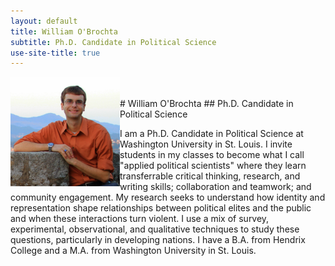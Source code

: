 ```yaml
---
layout: default
title: William O'Brochta
subtitle: Ph.D. Candidate in Political Science
use-site-title: true
---
```


<img style="float: left; margin-right: 10;" src="/img/headshot.jpg" width="175" height="175"/>
<br/><br/>
# William O'Brochta
## Ph.D. Candidate in Political Science

I am a Ph.D. Candidate in Political Science at Washington University in St. Louis. I invite students in my classes to become what I call "applied political scientists" where they learn transferrable critical thinking, research, and writing skills; collaboration and teamwork; and community engagement. My research seeks to understand how identity and representation shape relationships between political elites and the public and when these interactions turn violent. I use a mix of survey, experimental, observational, and qualitative techniques to study these questions, particularly in developing nations. I have a B.A. from Hendrix College and a M.A. from Washington University in St. Louis.
